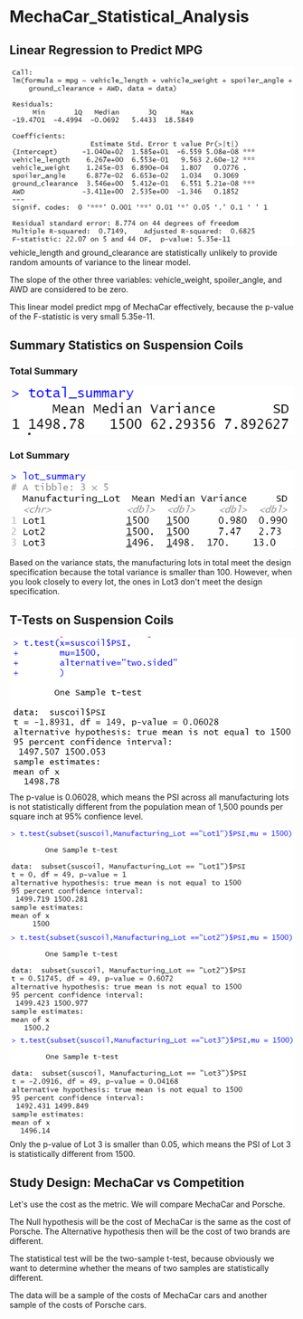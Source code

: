 # MechaCar_Statistical_Analysis

## Linear Regression to Predict MPG
![alt text](images/1.png)
vehicle_length and ground_clearance are statistically unlikely to provide random amounts of variance to the linear model.

The slope of the other three variables: vehicle_weight, spoiler_angle, and AWD are considered to be zero.

This linear model predict mpg of MechaCar effectively, because the p-value of the F-statistic is very small 5.35e-11.

## Summary Statistics on Suspension Coils
### Total Summary
![alt text](images/2.1.png)

### Lot Summary
![alt text](images/2.2.png)

Based on the variance stats, the manufacturing lots in total meet the design specification because the total variance is smaller than 100. However, when you look closely to every lot, the ones in Lot3 don't meet the design specification.

## T-Tests on Suspension Coils
![alt text](images/3.1.png)
The p-value is 0.06028, which means the PSI across all manufacturing lots is not statistically different from the population mean of 1,500 pounds per square inch at 95% confience level.

![alt text](images/3.2.png)
![alt text](images/3.3.png)
![alt text](images/3.4.png)
Only the p-value of Lot 3 is smaller than 0.05, which means the PSI of Lot 3 is statistically different from 1500.

## Study Design: MechaCar vs Competition
Let's use the cost as the metric. We will compare MechaCar and Porsche.

The Null hypothesis will be the cost of MechaCar is the same as the cost of Porsche.
The Alternative hypothesis then will be the cost of two brands are different.

The statistical test will be the two-sample t-test, because obviously we want to determine whether the means of two samples are statistically different.

The data will be a sample of the costs of MechaCar cars and another sample of the costs of Porsche cars.